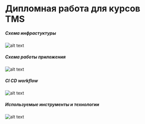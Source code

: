 # Дипломная работа для курсов TMS

##### Схема инфрастуктуры

![alt text](https://hw39task6.s3.amazonaws.com/diplom.png "infrastucture")

##### Схема работы приложения

![alt text](https://hw39task6.s3.amazonaws.com/app_schema.png "infrastucture")

##### CI CD workflow

![alt text](https://hw39task6.s3.amazonaws.com/cicd.png "infrastucture")

##### Используемые инструменты и технологии

![alt text](https://hw39task6.s3.amazonaws.com/tools.png "infrastucture")
